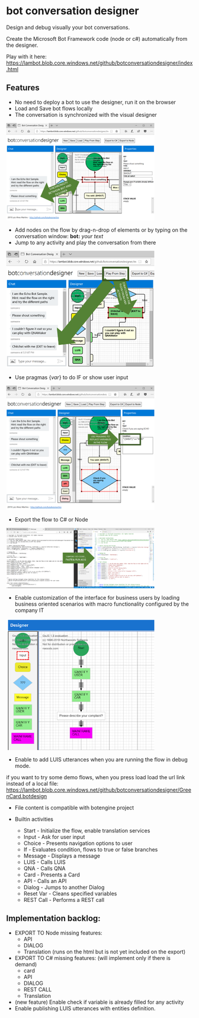 # bot conversation designer

Design and debug visually your bot conversations.

Create the Microsoft Bot Framework code (node or c#) automatically from the designer.

Play with it here: https://lambot.blob.core.windows.net/github/botconversationdesigner/index.html


## Features
- No need to deploy a bot to use the designer, run it on the browser
- Load and Save bot flows locally
- The conversation is synchronized with the visual designer 

<img src="images/image1.png" alt="Synchronicity" width="400px"/>

- Add nodes on the flow by drag-n-drop of elements or by typing on the conversation window: **bot:** _your text_
- Jump to any activity and play the conversation from there

<img src="images/image2.png" alt="Debug" width="400px"/>

- Use pragmas {_var_} to do IF or show user input 

<img src="images/image3.png" alt="Pragmas" width="400px"/>

- Export the flow to C# or Node 

<img src="images/image4.png" alt="Export" width="400px"/>

- Enable customization of the interface for business users by loading business oriented scenarios with macro functionality configured by the company IT

<img src="images/image5.png" alt="Scenarios" width="400px"/>

- Enable to add LUIS utterances when you are running the flow in debug mode.


if you want to try some demo flows, when you press load load the url link instead of a local file: 
https://lambot.blob.core.windows.net/github/botconversationdesigner/GreenCard.botdesign 

- File content is compatible with botengine project

- Builtin activities
    - Start - Initialize the flow, enable translation services
    - Input - Ask for user input
    - Choice - Presents navigation options to user
    - If - Evaluates condition, flows to true or false branches
    - Message - Displays a message
    - LUIS - Calls LUIS
    - QNA - Calls QNA
    - Card - Presents a Card
    - API - Calls an API
    - Dialog - Jumps to another Dialog
    - Reset Var - Cleans specified variables
    - REST Call - Performs a REST call

## Implementation backlog:
- EXPORT TO Node missing features:
    - API
    - DIALOG
    - Translation (runs on the html but is not yet included on the export)
- EXPORT TO C# missing features: (will implement only if there is demand)
    - card
    - API
    - DIALOG
    - REST CALL
    - Translation
- (new feature) Enable check if variable is already filled for any activity
- Enable publishing LUIS utterances with entities definition.
